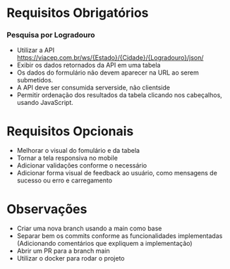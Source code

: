 # Requisitos Obrigatórios

### Pesquisa por Logradouro
- Utilizar a API https://viacep.com.br/ws/{Estado}/{Cidade}/{Logradouro}/json/
- Exibir os dados retornados da API em uma tabela
- Os dados do formulário não devem aparecer na URL ao serem submetidos.
- A API deve ser consumida serverside, não clientside
- Permitir ordenação dos resultados da tabela clicando nos cabeçalhos, usando JavaScript.

# Requisitos Opcionais
- Melhorar o visual do fomulário e da tabela
- Tornar a tela responsiva no mobile
- Adicionar validações conforme o necessário
- Adicionar forma visual de feedback ao usuário, como mensagens de sucesso ou erro e carregamento

# Observações
- Criar uma nova branch usando a main como base
- Separar bem os commits conforme as funcionalidades implementadas (Adicionando comentários que expliquem a implementação)
- Abrir um PR para a branch main
- Utilizar o docker para rodar o projeto
